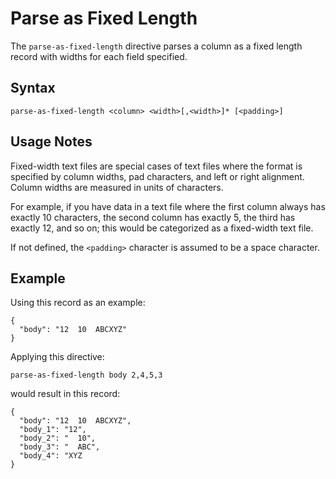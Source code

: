 # Parse as Fixed Length

The `parse-as-fixed-length` directive parses a column as a fixed length record with widths
for each field specified.


## Syntax
```
parse-as-fixed-length <column> <width>[,<width>]* [<padding>]
```

## Usage Notes

Fixed-width text files are special cases of text files where the format is specified by
column widths, pad characters, and left or right alignment. Column widths are measured in
units of characters.

For example, if you have data in a text file where the first column always has exactly 10
characters, the second column has exactly 5, the third has exactly 12, and so on; this
would be categorized as a fixed-width text file.

If not defined, the `<padding>` character is assumed to be a space character.


## Example

Using this record as an example:
```
{
  "body": "12  10  ABCXYZ"
}
```

Applying this directive:
```
parse-as-fixed-length body 2,4,5,3
```

would result in this record:
```
{
  "body": "12  10  ABCXYZ",
  "body_1": "12",
  "body_2": "  10",
  "body_3": "  ABC",
  "body_4": "XYZ
}
```
